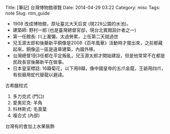 Title: [筆記] 台灣博物館導覽
Date: 2014-04-29 03:22
Category: misc
Tags: note
Slug: ntm_guide

* 1908 改成博物館，原址臺北大天后宮 (現228公園的水池)。
* 建築師: 野村一郎 (也是臺灣總督官邸，現台北賓館設計者之一)
* 第一任館長: 川上瀧彌，太過勞累，上任第二天就過世
* 兒玉源太郎和後藤新平銅像是2008《百年風華》活動時才擺出來，之前都藏起來。銅像這一區是違章建築，內牆外移。
* 台灣總督1到3任都在平定叛亂，兒玉源太郎才開始建設，但是他常常不在都是民政長官後藤新平在做事。
* 日本皇室標誌: 16瓣菊花，以下用8瓣。像中國皇帝的五爪金龍，王爺用四爪，有些廟用蛇代替龍以避諱。

古希臘柱式

1. 多力克式 (門口)
2. 愛奧尼克: 羊角
3. 科林斯式: 毛茛葉
4. 複合式 (內部)

台灣有的會加上水果裝飾



